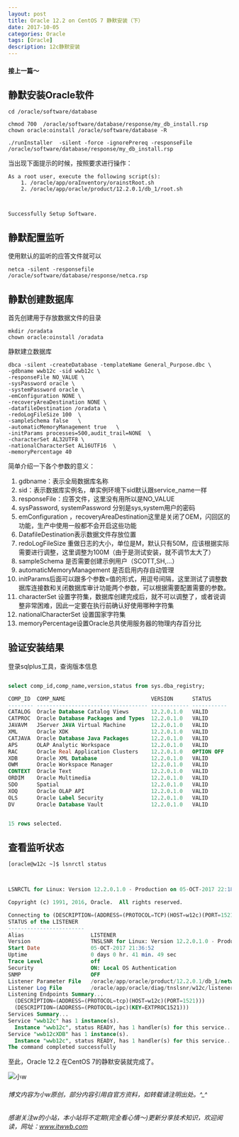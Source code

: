 ```yaml
---
layout: post
title: Oracle 12.2 on CentOS 7 静默安装（下）
date: 2017-10-05
categories: Oracle
tags: [Oracle]
description: 12c静默安装
---
```


#### 接上一篇～

## 静默安装Oracle软件

```shell
cd /oracle/software/database

chmod 700  /oracle/software/database/response/my_db_install.rsp
chown oracle:oinstall /oracle/software/database -R

./runInstaller  -silent -force -ignorePrereq -responseFile   /oracle/software/database/response/my_db_install.rsp

```

当出现下面提示的时候，按照要求进行操作：

```shell
As a root user, execute the following script(s):
	1. /oracle/app/oraInventory/orainstRoot.sh
	2. /oracle/app/oracle/product/12.2.0.1/db_1/root.sh



Successfully Setup Software.

```

## 静默配置监听

使用默认的监听的应答文件就可以

```shell
netca -silent -responsefile  /oracle/software/database/response/netca.rsp
```

## 静默创建数据库

首先创建用于存放数据文件的目录

```shell
mkdir /oradata
chown oracle:oinstall /oradata 
```
静默建立数据库

```shell
dbca -silent -createDatabase -templateName General_Purpose.dbc \
-gdbname wwb12c -sid wwb12c \
-responseFile NO_VALUE \
-sysPassword oracle \
-systemPassword oracle \
-emConfiguration NONE \
-recoveryAreaDestination NONE \
-datafileDestination /oradata \
-redoLogFileSize 100  \
-sampleSchema false   \
-automaticMemoryManagement true   \
-initParams processes=500,audit_trail=NONE  \
-characterSet AL32UTF8 \
-nationalCharacterSet AL16UTF16  \
-memoryPercentage 40
```

简单介绍一下各个参数的意义：
1. gdbname：表示全局数据库名称
2. sid：表示数据库实例名，单实例环境下sid默认跟service\_name一样
3. responseFile：应答文件，这里没有用所以是NO\_VALUE
4. sysPassword, systemPassword 分别是sys,system用户的密码
5. emConfiguration ，recoveryAreaDestination这里是关闭了OEM，闪回区的功能，生产中使用一般都不会开启这些功能
6. DatafileDestination表示数据文件存放位置
7. redoLogFileSize 重做日志的大小，单位是M，默认只有50M，应该根据实际需要进行调整，这里调整为100M（由于是测试安装，就不调节太大了）
8. sampleSchema 是否需要创建示例用户（SCOTT,SH,…）
9. automaticMemoryManagement 是否启用内存自动管理
10. initParams后面可以跟多个参数=值的形式，用逗号间隔，这里测试了调整数据库连接数和关闭数据库审计功能两个参数，可以根据需要配置需要的参数。
11. characterSet 设置字符集，数据库创建完成后，就不可以调整了，或者说调整非常困难，因此一定要在执行前确认好使用哪种字符集
12. nationalCharacterSet 设置国家字符集
13. memoryPercentage设置Oracle总共使用服务器的物理内存百分比


## 验证安装结果

登录sqlplus工具，查询版本信息

```sql

select comp_id,comp_name,version,status from sys.dba_registry;

COMP_ID  COMP_NAME                           VERSION      STATUS
-------- ----------------------------------- ------------ -----------
CATALOG  Oracle Database Catalog Views       12.2.0.1.0   VALID
CATPROC  Oracle Database Packages and Types  12.2.0.1.0   VALID
JAVAVM   JServer JAVA Virtual Machine        12.2.0.1.0   VALID
XML      Oracle XDK                          12.2.0.1.0   VALID
CATJAVA  Oracle Database Java Packages       12.2.0.1.0   VALID
APS      OLAP Analytic Workspace             12.2.0.1.0   VALID
RAC      Oracle Real Application Clusters    12.2.0.1.0   OPTION OFF
XDB      Oracle XML Database                 12.2.0.1.0   VALID
OWM      Oracle Workspace Manager            12.2.0.1.0   VALID
CONTEXT  Oracle Text                         12.2.0.1.0   VALID
ORDIM    Oracle Multimedia                   12.2.0.1.0   VALID
SDO      Spatial                             12.2.0.1.0   VALID
XOQ      Oracle OLAP API                     12.2.0.1.0   VALID
OLS      Oracle Label Security               12.2.0.1.0   VALID
DV       Oracle Database Vault               12.2.0.1.0   VALID


15 rows selected.
```

## 查看监听状态

```sql
[oracle@w12c ~]$ lsnrctl status



LSNRCTL for Linux: Version 12.2.0.1.0 - Production on 05-OCT-2017 22:18:41

Copyright (c) 1991, 2016, Oracle.  All rights reserved.

Connecting to (DESCRIPTION=(ADDRESS=(PROTOCOL=TCP)(HOST=w12c)(PORT=1521)))
STATUS of the LISTENER
------------------------
Alias                     LISTENER
Version                   TNSLSNR for Linux: Version 12.2.0.1.0 - Production
Start Date                05-OCT-2017 21:36:52
Uptime                    0 days 0 hr. 41 min. 49 sec
Trace Level               off
Security                  ON: Local OS Authentication
SNMP                      OFF
Listener Parameter File   /oracle/app/oracle/product/12.2.0.1/db_1/network/admin/listener.ora
Listener Log File         /oracle/app/oracle/diag/tnslsnr/w12c/listener/alert/log.xml
Listening Endpoints Summary...
  (DESCRIPTION=(ADDRESS=(PROTOCOL=tcp)(HOST=w12c)(PORT=1521)))
  (DESCRIPTION=(ADDRESS=(PROTOCOL=ipc)(KEY=EXTPROC1521)))
Services Summary...
Service "wwb12c" has 1 instance(s).
  Instance "wwb12c", status READY, has 1 handler(s) for this service...
Service "wwb12cXDB" has 1 instance(s).
  Instance "wwb12c", status READY, has 1 handler(s) for this service...
The command completed successfully
```

至此，Oracle 12.2 在CentOS 7的静默安装就完成了。


![小w](https://wx2.sinaimg.cn/mw1024/891ecf4fly1fr361nvrcnj207w07sad7.jpg)

###### 博文内容为小w原创，部分内容引用自官方资料，如转载请注明出处。^_^

###### 感谢关注w的小站，本小站将不定期(完全看心情～)更新分享技术知识，欢迎阅读，网址：www.itwwb.com




